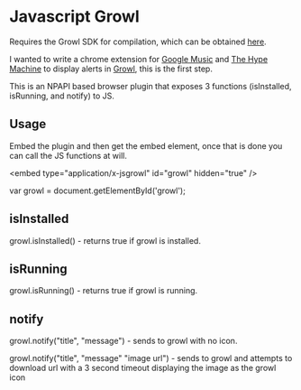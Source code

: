 Javascript Growl
================

Requires the Growl SDK for compilation, which can be obtained [here](http://growl.info/downloads_developers.php).

I wanted to write a chrome extension for [Google Music](http://music.google.com) and [The Hype Machine](http://hypem.com) to display alerts in [Growl](http://growl.info), this is the first step.

This is an NPAPI based browser plugin that exposes 3 functions (isInstalled, isRunning, and notify) to JS.

Usage
-----
Embed the plugin and then get the embed element, once that is done you can call the JS functions at will.

&lt;embed type="application/x-jsgrowl" id="growl" hidden="true" /&gt;

var growl = document.getElementById('growl');


isInstalled
----------------
growl.isInstalled() - returns true if growl is installed.

isRunning
--------------
growl.isRunning() - returns true if growl is running.

notify
-----
growl.notify("title", "message") - sends to growl with no icon.

growl.notify("title", "message" "image url") - sends to growl and attempts to download url with a 3 second timeout displaying the image as the growl icon

